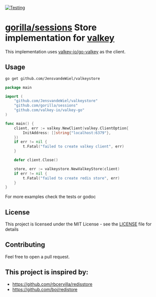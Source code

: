 [![Testing](https://github.com/JensvandeWiel/valkeystore/actions/workflows/test.yml/badge.svg)](https://github.com/JensvandeWiel/valkeystore/actions/workflows/test.yml)
# [gorilla/sessions](https://github.com/gorilla/sessions) Store implementation for [valkey](https://github.com/valkey-io/valkey)
This implementation uses [valkey-io/go-valkey](https://github.com/valkey-io/valkey-go) as the client.

## Usage
```bash
go get github.com/JensvandeWiel/valkeystore
```

```go
package main

import (
	"github.com/JensvandeWiel/valkeystore"
	"github.com/gorilla/sessions"
	"github.com/valkey-io/valkey-go"
)

func main() {
	client, err := valkey.NewClient(valkey.ClientOption{
		InitAddress: []string{"localhost:6379"},
	})
	if err != nil {
		t.Fatal("failed to create valkey client", err)
	}

	defer client.Close()

	store, err := valkeystore.NewValkeyStore(client)
	if err != nil {
		t.Fatal("failed to create redis store", err)
	}
}
```
For more examples check the tests or godoc

## License
This project is licensed under the MIT License - see the [LICENSE](LICENSE) file for details

## Contributing
Feel free to open a pull request.

## This project is inspired by:
- https://github.com/rbcervilla/redisstore
- https://github.com/boj/redistore